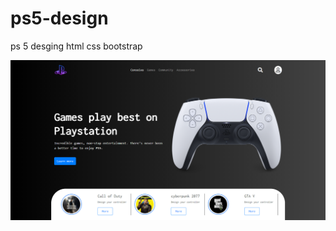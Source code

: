 # ps5-design
ps 5 desging html css bootstrap

![](https://github.com/mmohy1999/ps5-design/blob/main/images/screencapture.png)
